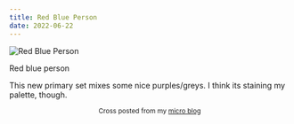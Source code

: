 ```yaml
---
title: Red Blue Person
date: 2022-06-22
---
```

![Red Blue Person](/b0ee13ae4c.jpg)

<p>Red blue person</p>
<p>This new primary set mixes some nice purples/greys. I think its staining my palette, though.</p>



<center><small>Cross posted from my <a href='http://micro.blog/joshnicholas'>micro blog</a></small></center>

    